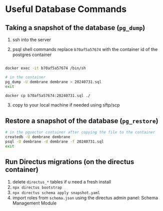 # Useful Database Commands

## Taking a snapshot of the database (`pg_dump`)

1. ssh into the server

2. psql shell commands
   replace `b70af5a57674` with the container id of the postgres container

```bash

docker exec -it b70af5a57674 /bin/sh

# in the container
pg_dump -U dembrane dembrane > 20240731.sql
exit

docker cp b70af5a57674:20240731.sql ./
```

3. copy to your local machine if needed using sftp/scp

## Restore a snapshot of the database (`pg_restore`)

```bash
# in the pgvector container after copying the file to the container
createdb -U dembrane dembrane
psql -U dembrane -d dembrane -f 20240731.sql
exit
```

## Run Directus migrations (on the directus container)

1. delete `directus_*` tables if u need a fresh install
2. `npx directus bootstrap`
3. `npx directus schema apply snapshot.yaml`
4. import roles from `schema.json` using the directus admin panel: Schema Management Module
